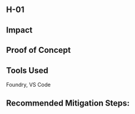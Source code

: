 ## H-01

## Impact

## Proof of Concept

## Tools Used
Foundry, VS Code

## Recommended Mitigation Steps:

